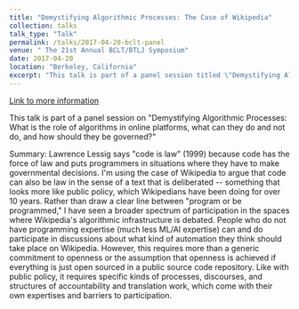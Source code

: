```yaml
---
title: "Demystifying Algorithmic Processes: The Case of Wikipedia"
collection: talks
talk_type: "Talk"
permalink: /talks/2017-04-20-bclt-panel
venue: " The 21st Annual BCLT/BTLJ Symposium"
date: 2017-04-20
location: "Berkeley, California"
excerpt: "This talk is part of a panel session titled \"Demystifying Algorithmic Processes: What is the role of algorithms in online platforms, what can they do and not do, and how should they be governed?\""
---
```


<a href='https://www.law.berkeley.edu/research/bclt/upcoming-events/21st-annual-bcltbtlj-symposium/agenda/'>Link to more information</a>

This talk is part of a panel session on "Demystifying Algorithmic Processes: What is the role of algorithms in online platforms, what can they do and not do, and how should they be governed?"

Summary: Lawrence Lessig says "code is law" (1999) because code has the force of law and puts programmers in situations where they have to make governmental decisions. I'm using the case of Wikipedia to argue that code can also be law in the sense of a text that is deliberated -- something that looks more like public policy, which Wikipedians have been doing for over 10 years. Rather than draw a clear line between "program or be programmed," I have seen a broader spectrum of participation in the spaces where Wikipedia's algorithmic infrastructure is debated. People who do not have programming expertise (much less ML/AI expertise) can and do participate in discussions about what kind of automation they think should take place on Wikipedia. However, this requires more than a generic commitment to openness or the assumption that openness is achieved if everything is just open sourced in a public source code repository. Like with public policy, it requires specific kinds of processes, discourses, and structures of accountability and translation work, which come with their own expertises and barriers to participation. 
